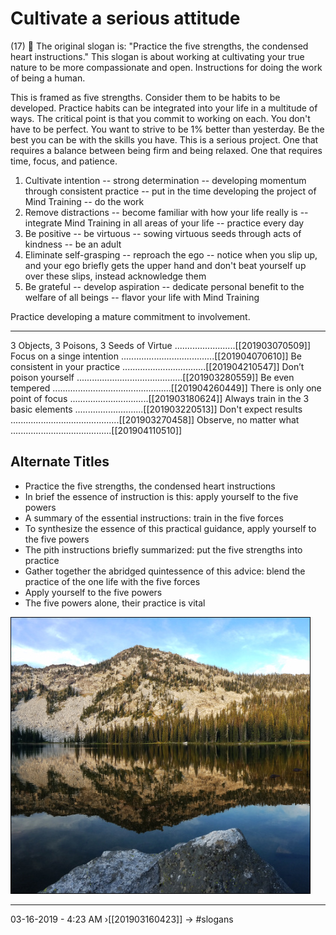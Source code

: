 # Cultivate a serious attitude  
(17)

The original slogan is: "Practice the five strengths, the condensed heart instructions." This slogan is about working at cultivating your true nature to be more compassionate and open. Instructions for doing the work of being a human.

This is framed as five strengths. Consider them to be habits to be developed. Practice habits can be integrated into your life in a multitude of ways.  The critical point is that you commit to working on each. You don't have to be perfect. You want to strive to be 1% better than yesterday. Be the best you can be with the skills you have. This is a serious project. One that requires a balance between being firm and being relaxed. One that requires time, focus, and patience. 

1. Cultivate intention -- strong determination -- developing momentum through consistent practice -- put in the time developing the project of Mind Training -- do the work
2. Remove distractions -- become familiar with how your life really is -- integrate Mind Training in all areas of your life -- practice every day
3. Be positive -- be virtuous -- sowing virtuous seeds through acts of kindness -- be an adult
4. Eliminate self-grasping -- reproach the ego -- notice when you slip up, and your ego briefly gets the upper hand and don't beat yourself up over these slips, instead acknowledge them
5. Be grateful -- develop aspiration -- dedicate personal benefit to the welfare of all beings -- flavor your life with Mind Training

Practice developing a mature commitment to involvement.

----------------------------------------------------------------

3 Objects, 3 Poisons, 3 Seeds of Virtue ........................[[201903070509]]
Focus on a singe intention .....................................[[201904070610]]
Be consistent in your practice .................................[[201904210547]]
Don’t poison yourself ..........................................[[201903280559]]
Be even tempered ...............................................[[201904260449]]
There is only one point of focus ...............................[[201903180624]]
Always train in the 3 basic elements ...........................[[201903220513]]
Don't expect results ...........................................[[201903270458]]
Observe, no matter what ........................................[[201904110510]]


## Alternate Titles
- Practice the five strengths, the condensed heart instructions
- In brief the essence of instruction is this: apply yourself to the five powers
- A summary of the essential instructions: train in the five forces
- To synthesize the essence of this practical guidance, apply yourself to the five powers
- The pith instructions briefly summarized: put the five strengths into practice
- Gather together the abridged quintessence of this advice: blend the practice of the one life with the five forces
- Apply yourself to the five powers
- The five powers alone, their practice is vital


![](media/mirror.JPG)

----------------------------------------------------------------
03-16-2019 - 4:23 AM
›[[201903160423]]
→ #slogans


<div style="page-break-after: always;"></div>
